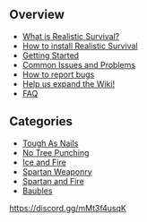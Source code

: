 ## Overview
* [What is Realistic Survival?](https://github.com/ValMobile/RealisticSurvival/wiki/Realistic-Survival-in-a-nutshell)
* [How to install Realistic Survival](https://github.com/ValMobile/RealisticSurvival/wiki/Installing-Realistic-Survival)
* [Getting Started](https://github.com/ValMobile/RealisticSurvival/wiki/Getting-Started)
* [Common Issues and Problems](https://github.com/ValMobile/RealisticSurvival/wiki/Common-Issues)
* [How to report bugs](https://github.com/ValMobile/RealisticSurvival/wiki/How-to-report-bugs)
* [Help us expand the Wiki!](https://github.com/ValMobile/RealisticSurvival/wiki/Expanding-the-Wiki)
* [FAQ](https://github.com/ValMobile/RealisticSurvival/wiki/FAQ)

## Categories
* [Tough As Nails](https://github.com/ValMobile/RealisticSurvival/wiki/Tough-as-Nails)
* [No Tree Punching](https://github.com/ValMobile/RealisticSurvival/wiki/No-Tree-Punching)
* [Ice and Fire](https://github.com/ValMobile/RealisticSurvival/wiki/Ice-and-Fire)
* [Spartan Weaponry](https://github.com/ValMobile/RealisticSurvival/wiki/Spartan-Weaponry)
* [Spartan and Fire](https://github.com/ValMobile/RealisticSurvival/wiki/Spartan-and-Fire)
* [Baubles](https://github.com/ValMobile/RealisticSurvival/wiki/Baubles)


<p>
  <a href="https://discord.gg/mMt3f4usqK">https://discord.gg/mMt3f4usqK</a>
</p>
